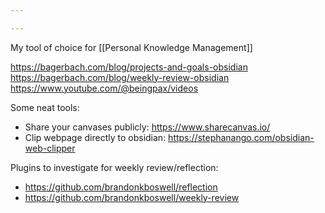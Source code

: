 ```yaml
---

---
```

My tool of choice for [[Personal Knowledge Management]]



https://bagerbach.com/blog/projects-and-goals-obsidian
https://bagerbach.com/blog/weekly-review-obsidian
https://www.youtube.com/@beingpax/videos

Some neat tools:
- Share your canvases publicly: https://www.sharecanvas.io/
- Clip webpage directly to obsidian: https://stephanango.com/obsidian-web-clipper

Plugins to investigate for weekly review/reflection:
- https://github.com/brandonkboswell/reflection
- https://github.com/brandonkboswell/weekly-review